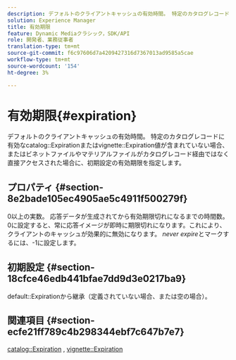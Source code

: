 ```yaml
---
description: デフォルトのクライアントキャッシュの有効時間。 特定のカタログレコードに有効なカタログ有効期限またはビネット有効期限の値が含まれていない場合や、ビネットファイルやマテリアルファイルがカタログレコード経由ではなく直接アクセスされる場合に、初期設定の有効期限を指定します。
solution: Experience Manager
title: 有効期限
feature: Dynamic Mediaクラシック，SDK/API
role: 開発者、業務従事者
translation-type: tm+mt
source-git-commit: f6c97606d7a4209427316d7367013ad9585a5cae
workflow-type: tm+mt
source-wordcount: '154'
ht-degree: 3%

---
```



# 有効期限{#expiration}

デフォルトのクライアントキャッシュの有効時間。 特定のカタログレコードに有効なcatalog::Expirationまたはvignette::Expiration値が含まれていない場合、またはビネットファイルやマテリアルファイルがカタログレコード経由ではなく直接アクセスされた場合に、初期設定の有効期限を指定します。

## プロパティ {#section-8e2bade105ec4905ae5c4911f500279f}

0以上の実数。 応答データが生成されてから有効期限切れになるまでの時間数。 0に設定すると、常に応答イメージが即時に期限切れになります。これにより、クライアントのキャッシュが効果的に無効になります。 *never expire*&#x200B;とマークするには、-1に設定します。

## 初期設定 {#section-18cfce46edb441bfae7dd9d3e0217ba9}

default::Expirationから継承（定義されていない場合、または空の場合）。

## 関連項目 {#section-ecfe21ff789c4b298344ebf7c647b7e7}

[catalog::Expiration](../../../../../ir-api/material-cat/image-rendering-api-ref/c-ir-material-catalog/c-ir-material-data-reference/r-ir-expiration-dataref.md#reference-5e93943abff54c93bf85aae3b911a3ce) ,  [vignette::Expiration](../../../../../ir-api/material-cat/image-rendering-api-ref/c-ir-material-catalog/c-ir-vignette-map-reference/r-ir-expiration-vignette.md#reference-df80829da93e4c0ab3f97a1792d9c74c)
